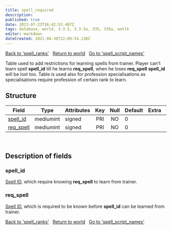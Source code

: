 ```yaml
---
title: spell_required
description:
published: true
date: 2023-07-23T16:42:53.407Z
tags: database, world, 3.3.5, 3.3.5a, 335, 335a, wotlk
editor: markdown
dateCreated: 2021-08-30T22:09:54.130Z
---
```


<a href="https://trinitycore.info/en/database/335/world/spell_ranks" class="mt-5 v-btn v-btn--depressed v-btn--flat v-btn--outlined theme--light v-size--default darkblue--text text--lighten-3"><span class="v-btn__content"><i aria-hidden="true" class="v-icon notranslate v-icon--left mdi mdi-arrow-left theme--light"></i><span>Back to 'spell_ranks'</span></span></a>&nbsp;&nbsp;&nbsp;<a href="https://trinitycore.info/en/database/335/world/home" class="mt-5 v-btn v-btn--depressed v-btn--flat v-btn--outlined theme--light v-size--default darkblue--text text--lighten-3"><span class="v-btn__content"><i aria-hidden="true" class="v-icon notranslate v-icon--left mdi mdi-home-outline theme--light"></i><span>Return to world</span></span></a>&nbsp;&nbsp;&nbsp;<a href="https://trinitycore.info/en/database/335/world/spell_script_names" class="mt-5 v-btn v-btn--depressed v-btn--flat v-btn--outlined theme--light v-size--default darkblue--text text--lighten-3"><span class="v-btn__content"><span>Go to 'spell_script_names'</span><i aria-hidden="true" class="v-icon notranslate v-icon--right mdi mdi-arrow-right theme--light"></i></span></a>

Table used to add restrictions for learning spells from trainer. Player can't learn spell **spell_id** till he learns **req_spell**, when he loses **req_spell** **spell_id** will be lost too. Table is used also for profession specialisations as specialisations require profession of certain rank to learn.

## Structure

| Field | Type | Attributes | Key | Null | Default | Extra | Comment |
| --- | --- | --- | :---: | :---: | --- | --- | --- |
| [spell_id](#spell_id) | mediumint | signed | PRI | NO | 0 |  |  |
| [req_spell](#req_spell) | mediumint | signed | PRI | NO | 0 |  |  |
&nbsp;
## Description of fields

### spell_id
[Spell ID](/files/DBC/335/spell#id), which require knowing **req_spell** to learn from trainer.
&nbsp;

### req_spell
[Spell ID](/files/DBC/335/spell#id), which is required to be known before **spell_id** can be learned from trainer.
&nbsp;

<a href="https://trinitycore.info/en/database/335/world/spell_ranks" class="mt-5 v-btn v-btn--depressed v-btn--flat v-btn--outlined theme--light v-size--default darkblue--text text--lighten-3"><span class="v-btn__content"><i aria-hidden="true" class="v-icon notranslate v-icon--left mdi mdi-arrow-left theme--light"></i><span>Back to 'spell_ranks'</span></span></a>&nbsp;&nbsp;&nbsp;<a href="https://trinitycore.info/en/database/335/world/home" class="mt-5 v-btn v-btn--depressed v-btn--flat v-btn--outlined theme--light v-size--default darkblue--text text--lighten-3"><span class="v-btn__content"><i aria-hidden="true" class="v-icon notranslate v-icon--left mdi mdi-home-outline theme--light"></i><span>Return to world</span></span></a>&nbsp;&nbsp;&nbsp;<a href="https://trinitycore.info/en/database/335/world/spell_script_names" class="mt-5 v-btn v-btn--depressed v-btn--flat v-btn--outlined theme--light v-size--default darkblue--text text--lighten-3"><span class="v-btn__content"><span>Go to 'spell_script_names'</span><i aria-hidden="true" class="v-icon notranslate v-icon--right mdi mdi-arrow-right theme--light"></i></span></a>
